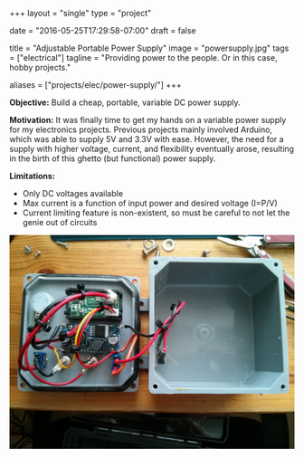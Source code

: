 +++
layout =    "single"
type =      "project"

date = "2016-05-25T17:29:58-07:00"
draft =     false

title =     "Adjustable Portable Power Supply"
image =     "powersupply.jpg"
tags =      ["electrical"]
tagline = "Providing power to the people. Or in this case, hobby projects."

aliases =   ["projects/elec/power-supply/"]
+++

__Objective:__ Build a cheap, portable, variable DC power supply.

__Motivation:__ It was finally time to get my hands on a variable power supply for my electronics projects. Previous projects mainly involved Arduino, which was able to supply 5V and 3.3V with ease. However, the need for a supply with higher voltage, current, and flexibility eventually arose, resulting in the birth of this ghetto (but functional) power supply.

__Limitations:__

+ Only DC voltages available
+ Max current is a function of input power and desired voltage (I=P/V)
+ Current limiting feature is non-existent, so must be careful to not let the genie out of circuits

![Internals of the power supply.](IMG_20160525_143029.jpg)
